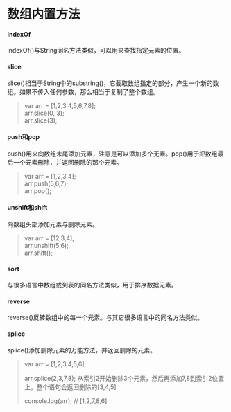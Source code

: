 # 数组内置方法

#### IndexOf

indexOf\(\)与String同名方法类似，可以用来查找指定元素的位置。

#### slice

slice\(\)相当于String中的substring\(\)，它截取数组指定的部分，产生一个新的数组。如果不传入任何参数，那么相当于复制了整个数组。

> var arr = \[1,2,3,4,5,6,7,8\];  
> arr.slice\(0, 3\);  
> arr.slice\(3\);

#### push和pop

push\(\)用来向数组未尾添加元素，注意是可以添加多个无素。pop\(\)用于把数组最后一个元素删除，并返回删除的那个元素。

> var arr = \[1,2,3,4\];  
> arr.push\(5,6,7\);  
> arr.pop\(\);

#### unshift和shift

向数组头部添加元素与删除元素。

> var arr = \[12,3,4\];  
> arr.unshift\(5,6\);  
> arr.shift\(\);

#### sort

与很多语言中数组或列表的同名方法类似，用于排序数据元素。

#### reverse

reverse\(\)反转数组中的每一个元素。与其它很多语言中的同名方法类似。

#### splice

splice\(\)添加删除元素的万能方法，并返回删除的元素。

> var arr = \[1,2,3,4,5,6\];
>
> arr.splice\(2,3,7,8\); 从索引2开始删除3个元素，然后再添加7,8到索引2位置上。整个语句会返回删除的\[3,4,5\]
>
> console.log\(arr\);   // \[1,2,7,8,6\]



